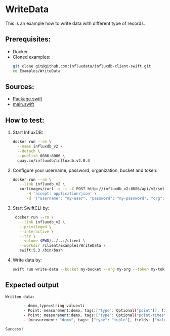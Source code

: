 # WriteData

This is an example how to write data with different type of records.

## Prerequisites:
- Docker
- Cloned examples:
   ```bash
   git clone git@github.com:influxdata/influxdb-client-swift.git
   cd Examples/WriteData
   ```

## Sources:
- [Package.swift](/Examples/WriteData/Package.swift)
- [main.swift](/Examples/WriteData/Sources/WriteData/main.swift)

## How to test:
1. Start InfluxDB:
    ```bash
    docker run --rm \
      --name influxdb_v2 \
      --detach \
      --publish 8086:8086 \
      quay.io/influxdb/influxdb:v2.0.4
    ```
1. Configure your username, password, organization, bucket and token:
   ```bash
   docker run --rm \
      --link influxdb_v2 \
      curlimages/curl -s -i -X POST http://influxdb_v2:8086/api/v2/setup \
         -H 'accept: application/json' \
         -d '{"username": "my-user", "password": "my-password", "org": "my-org", "bucket": "my-bucket", "token": "my-token"}'
   ```
1. Start SwiftCLI by:
   ```bash
    docker run --rm \
      --link influxdb_v2 \
      --privileged \
      --interactive \
      --tty \
      --volume $PWD/../..:/client \
      --workdir /client/Examples/WriteData \
      swift:5.3 /bin/bash
   ```
1. Write data by:
   ```bash
   swift run write-data --bucket my-bucket --org my-org --token my-token --url http://influxdb_v2:8086
   ```

## Expected output

```bash
Written data:

        - demo,type=string value=1i
        - Point: measurement:demo, tags:["type": Optional("point")], fields:["value": Optional(2)], time:nil
        - Point: measurement:demo, tags:["type": Optional("point-timestamp")], fields:["value": Optional(2)], time:2020-12-10 11:16:29 +0000
        - (measurement: "demo", tags: ["type": "tuple"], fields: ["value": 3])

Success!
```